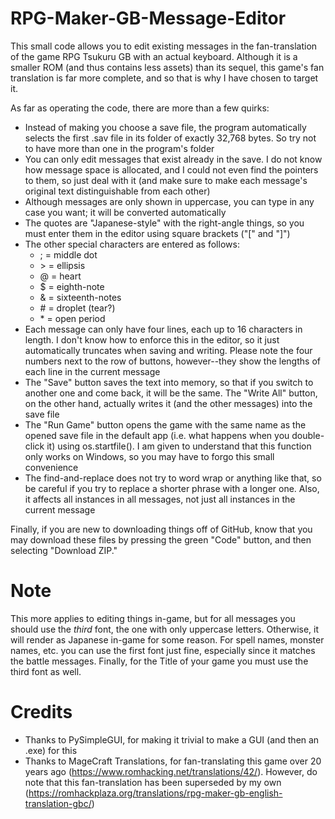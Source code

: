 # RPG-Maker-GB-Message-Editor
This small code allows you to edit existing messages in the fan-translation of the game RPG Tsukuru GB with an actual keyboard. Although it is a smaller ROM (and thus contains less assets) than its sequel, this game's fan translation
is far more complete, and so that is why I have chosen to target it.

As far as operating the code, there are more than a few quirks:
- Instead of making you choose a save file, the program automatically selects the first .sav file in its folder of exactly 32,768 bytes. So try not to have more than
  one in the program's folder
- You can only edit messages that exist already in the save. I do not know how message space is allocated, and I could not even find the pointers to them, so just
  deal with it (and make sure to make each message's original text distinguishable from each other)
- Although messages are only shown in uppercase, you can type in any case you want; it will be converted automatically
- The quotes are "Japanese-style" with the right-angle things, so you must enter them in the editor using square brackets ("\[" and "\]")
- The other special characters are entered as follows:
  - ; = middle dot
  - \> = ellipsis
  - @ = heart
  - $ = eighth-note
  - & = sixteenth-notes
  - \# = droplet (tear?)
  - \* = open period
- Each message can only have four lines, each up to 16 characters in length. I don't know how to enforce this in the editor, so it just automatically truncates
  when saving and writing. Please note the four numbers next to the row of buttons, however--they show the lengths of each line in the current message
- The "Save" button saves the text into memory, so that if you switch to another one and come back, it will be the same. The "Write All" button, on the other hand,
  actually writes it (and the other messages) into the save file
- The "Run Game" button opens the game with the same name as the opened save file in the default app (i.e. what happens when you double-click it) using
  os.startfile(). I am given to understand that this function only works on Windows, so you may have to forgo this small convenience
- The find-and-replace does not try to word wrap or anything like that, so be careful if you try to replace a shorter phrase with a longer one. Also, it affects all
  instances in all messages, not just all instances in the current message

Finally, if you are new to downloading things off of GitHub, know that you may download these files by pressing the green "Code" button, and then selecting "Download ZIP."
  
# Note
This more applies to editing things in-game, but for all messages you should use the *third* font, the one with only uppercase letters. Otherwise, it will render
as Japanese in-game for some reason. For spell names, monster names, etc. you can use the first font just fine, especially since it matches the battle messages. Finally,
for the Title of your game you must use the third font as well.

#  Credits
- Thanks to PySimpleGUI, for making it trivial to make a GUI (and then an .exe) for this
- Thanks to MageCraft Translations, for fan-translating this game over 20 years ago (https://www.romhacking.net/translations/42/).
  However, do note that this fan-translation has been superseded by my own (https://romhackplaza.org/translations/rpg-maker-gb-english-translation-gbc/)
